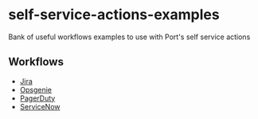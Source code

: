 # self-service-actions-examples
Bank of useful workflows examples to use with Port's self service actions

## Workflows
- [Jira](/github-workflows/jira/)
- [Opsgenie](/github-workflows/opsgenie/)
- [PagerDuty](/github-workflows/pagerduty/)
- [ServiceNow](/github-workflows/servicenow/)